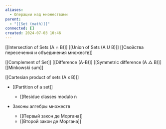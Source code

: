 ```yaml
---
aliases:
  - Операции над множествами
parent:
  - "[[Set (math)]]"
connected: []
created: 2024-07-03 10:46
---
```


[[Intersection of Sets (A ∩ B)]]
[[Union of Sets (A U B)]]
[[Свойства пересечения и объединения множеств]]

[[Complement of Set]]
[[Difference (A-B)]]
[[Symmetric difference (A △ B)]]
[[Minkowski sum]]

[[Cartesian product of sets (A x B)]]
- [[Partition of a set]]
	- [[Residue classes modulo n

- Законы алгебры множеств
	- [[Первый закон де Моргана]]
	- [[Второй закон де Моргана]]